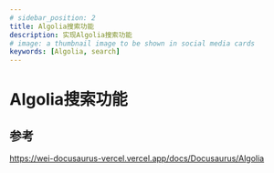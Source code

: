 ```yaml
---
# sidebar_position: 2
title: Algolia搜索功能
description: 实现Algolia搜索功能
# image: a thumbnail image to be shown in social media cards
keywords: [Algolia, search]
---
```

# Algolia搜索功能

## 参考
https://wei-docusaurus-vercel.vercel.app/docs/Docusaurus/Algolia